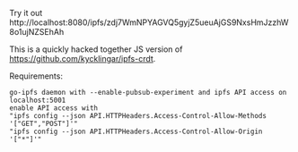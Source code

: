 Try it out http://localhost:8080/ipfs/zdj7WmNPYAGVQ5gyjZ5ueuAjGS9NxsHmJzzhW8o1ujNZSEhAh

This is a quickly hacked together JS version of https://github.com/kycklingar/ipfs-crdt.

Requirements:

    go-ipfs daemon with --enable-pubsub-experiment and ipfs API access on localhost:5001
    enable API access with 
    "ipfs config --json API.HTTPHeaders.Access-Control-Allow-Methods '["GET","POST"]'"
    "ipfs config --json API.HTTPHeaders.Access-Control-Allow-Origin '["*"]'"
